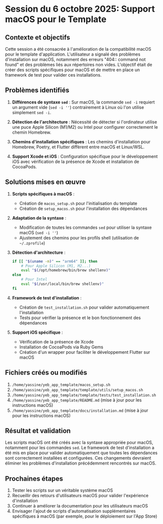 <!--
RÉFÉRENCES CROISÉES:
- Ce fichier est référencé dans: [.copilot/chat_resume.md:272]
-->

# Session du 6 octobre 2025: Support macOS pour le Template

## Contexte et objectifs

Cette session a été consacrée à l'amélioration de la compatibilité macOS pour le template d'application. L'utilisateur a signalé des problèmes d'installation sur macOS, notamment des erreurs "404:: command not found" et des problèmes liés aux répertoires non vides. L'objectif était de créer des scripts spécifiques pour macOS et de mettre en place un framework de test pour valider ces installations.

## Problèmes identifiés

1. **Différences de syntaxe `sed`** : Sur macOS, la commande `sed -i` requiert un argument vide (`sed -i ''`) contrairement à Linux où l'on utilise simplement `sed -i`.

2. **Détection de l'architecture** : Nécessité de détecter si l'ordinateur utilise une puce Apple Silicon (M1/M2) ou Intel pour configurer correctement le chemin Homebrew.

3. **Chemins d'installation spécifiques** : Les chemins d'installation pour Homebrew, Poetry, et Flutter diffèrent entre macOS et Linux/WSL.

4. **Support Xcode et iOS** : Configuration spécifique pour le développement iOS avec vérification de la présence de Xcode et installation de CocoaPods.

## Solutions mises en œuvre

1. **Scripts spécifiques à macOS** :
   - Création de `macos_setup.sh` pour l'initialisation du template
   - Création de `setup_macos.sh` pour l'installation des dépendances

2. **Adaptation de la syntaxe** :
   - Modification de toutes les commandes `sed` pour utiliser la syntaxe macOS (`sed -i ''`)
   - Ajustement des chemins pour les profils shell (utilisation de `~/.zprofile`)

3. **Détection d'architecture** :

   ```bash
   if [[ "$(uname -m)" == "arm64" ]]; then
       # Pour Apple Silicon (M1, M2...)
       eval "$(/opt/homebrew/bin/brew shellenv)"
   else
       # Pour Intel
       eval "$(/usr/local/bin/brew shellenv)"
   fi
   ```

4. **Framework de test d'installation** :
   - Création de `test_installation.sh` pour valider automatiquement l'installation
   - Tests pour vérifier la présence et le bon fonctionnement des dépendances

5. **Support iOS spécifique** :
   - Vérification de la présence de Xcode
   - Installation de CocoaPods via Ruby Gems
   - Création d'un wrapper pour faciliter le développement Flutter sur macOS

## Fichiers créés ou modifiés

1. `/home/yassine/yeb_app_template/macos_setup.sh`
2. `/home/yassine/yeb_app_template/template/utils/setup_macos.sh`
3. `/home/yassine/yeb_app_template/template/tests/test_installation.sh`
4. `/home/yassine/yeb_app_template/README.md` (mise à jour pour les instructions macOS)
5. `/home/yassine/yeb_app_template/docs/installation.md` (mise à jour pour les instructions macOS)

## Résultat et validation

Les scripts macOS ont été créés avec la syntaxe appropriée pour macOS, notamment pour les commandes `sed`. Le framework de test d'installation a été mis en place pour valider automatiquement que toutes les dépendances sont correctement installées et configurées. Ces changements devraient éliminer les problèmes d'installation précédemment rencontrés sur macOS.

## Prochaines étapes

1. Tester les scripts sur un véritable système macOS
2. Recueillir des retours d'utilisateurs macOS pour valider l'expérience d'installation
3. Continuer à améliorer la documentation pour les utilisateurs macOS
4. Envisager l'ajout de scripts d'automatisation supplémentaires spécifiques à macOS (par exemple, pour le déploiement sur l'App Store)

